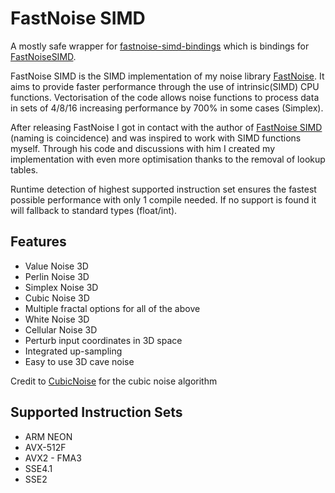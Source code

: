 # FastNoise SIMD

A mostly safe wrapper for [fastnoise-simd-bindings](https://crates.io/crates/fastnoise-simd-bindings) which is bindings for [FastNoiseSIMD](https://github.com/Auburns/FastNoiseSIMD).

FastNoise SIMD is the SIMD implementation of my noise library [FastNoise](https://github.com/Auburns/FastNoise). It aims to provide faster performance through the use of intrinsic(SIMD) CPU functions. Vectorisation of the code allows noise functions to process data in sets of 4/8/16 increasing performance by 700% in some cases (Simplex).

After releasing FastNoise I got in contact with the author of [FastNoise SIMD](https://github.com/jackmott/FastNoise-SIMD) (naming is coincidence) and was inspired to work with SIMD functions myself. Through his code and discussions with him I created my implementation with even more optimisation thanks to the removal of lookup tables. 

Runtime detection of highest supported instruction set ensures the fastest possible performance with only 1 compile needed. If no support is found it will fallback to standard types (float/int).

## Features

- Value Noise 3D
- Perlin Noise 3D
- Simplex Noise 3D
- Cubic Noise 3D
- Multiple fractal options for all of the above
- White Noise 3D
- Cellular Noise 3D
- Perturb input coordinates in 3D space
- Integrated up-sampling
- Easy to use 3D cave noise

Credit to [CubicNoise](https://github.com/jobtalle/CubicNoise) for the cubic noise algorithm

## Supported Instruction Sets
- ARM NEON
- AVX-512F
- AVX2 - FMA3
- SSE4.1
- SSE2
